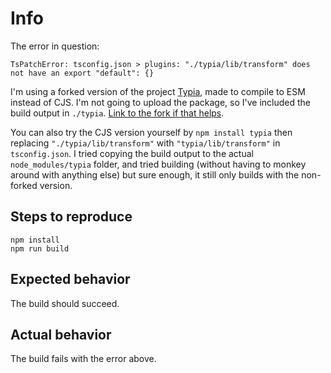 # Info

The error in question:

```
TsPatchError: tsconfig.json > plugins: "./typia/lib/transform" does not have an export "default": {}
```

I'm using a forked version of the project [Typia](https://github.com/samchon/typia), made to compile to ESM instead of CJS. I'm not going to upload the package, so I've included the build output in `./typia`. [Link to the fork if that helps](https://github.com/Mexican-Man/typia).

You can also try the CJS version yourself by `npm install typia` then replacing `"./typia/lib/transform"` with `"typia/lib/transform"` in `tsconfig.json`. I tried copying the build output to the actual `node_modules/typia` folder, and tried building (without having to monkey around with anything else) but sure enough, it still only builds with the non-forked version.

## Steps to reproduce

```
npm install
npm run build
```

## Expected behavior

The build should succeed.

## Actual behavior

The build fails with the error above.
